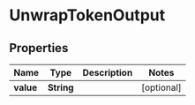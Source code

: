

# UnwrapTokenOutput


## Properties

| Name | Type | Description | Notes |
|------------ | ------------- | ------------- | -------------|
|**value** | **String** |  |  [optional] |



